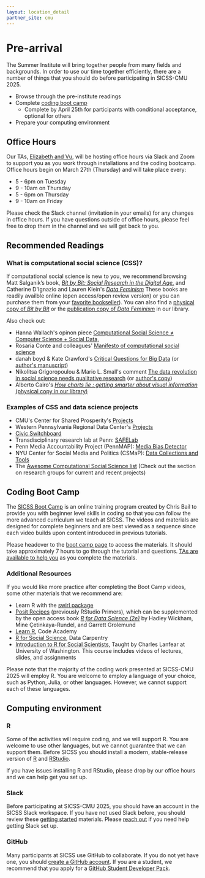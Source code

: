 ```yaml
---
layout: location_detail
partner_site: cmu
---
```


# Pre-arrival

The Summer Institute will bring together people from many fields and backgrounds. In order to use our time together efficiently, there are a number of things that you should do before participating in SICSS-CMU 2025.

- Browse through the pre-institute readings
- Complete [coding boot camp](#coding-boot-camp) 
    - Complete by April 25th for participants with conditional acceptance, optional for others
- Prepare your computing environment

## Office Hours
Our TAs, [Elizabeth and Vu](/people/#teaching_assistants), will be hosting office hours via Slack and Zoom to support you as you work through installations and the coding bootcamp. Office hours begin on March 27th (Thursday) and will take place every: 
- 5 - 6pm on Tuesday
- 9 - 10am on Thursday
- 5 - 6pm on Thursday
- 9 - 10am on Friday 

Please check the Slack channel (invitation in your emails) for any changes in office hours. If you have questions outside of office hours, please feel free to drop them in the channel and we will get back to you. 

## Recommended Readings

### What is computational social science (CSS)?
If computational social science is new to you, we recommend browsing Matt Salganik’s book, *[Bit by Bit: Social Research in the Digital Age.](https://www.bitbybitbook.com/en/1st-ed/preface/)* and Catherine D'Ignazio and Lauren Klein's *[Data Feminism](https://data-feminism.mitpress.mit.edu/)* These books are readily availble online (open access/open review version) or you can purchase them from your [favorite bookseller](https://bookshop.org/)). You can also find a [physical copy of *Bit by Bit*](https://cmu.primo.exlibrisgroup.com/permalink/01CMU_INST/6lpsnm/alma991019580383904436) or the [publication copy of *Data Feminism*](https://cmu.primo.exlibrisgroup.com/permalink/01CMU_INST/6lpsnm/alma991019886231504436) in our library.

Also check out:
- Hanna Wallach's opinon piece [Computational Social Science ≠ Computer Science + Social Data](https://dl.acm.org/doi/10.1145/3132698), 
- Rosaria Conte and colleagues' [Manifesto of computational social science](https://link.springer.com/article/10.1140/epjst/e2012-01697-8)
- danah boyd & Kate Crawford's [Critical Questions for Big Data](https://cmu.primo.exlibrisgroup.com/permalink/01CMU_INST/8lb6it/cdi_proquest_miscellaneous_1315867033) (or [author's manuscript](https://www.researchgate.net/publication/281748849_Critical_questions_for_big_data_Provocations_for_a_cultural_technological_and_scholarly_phenomenon))
- Nikolitsa Grigoropoulou & Mario L. Small's comment [The data revolution in social science needs qualitative research](https://cmu.primo.exlibrisgroup.com/permalink/01CMU_INST/8lb6it/cdi_proquest_miscellaneous_2644938061) (or [author's copy](https://www.socium.uni-bremen.de/about-the-socium/members/nikolitsa-grigoropoulou/publications/?publ=12130))
- Alberto Cairo's *[How charts lie : getting smarter about visual information](https://search.worldcat.org/title/1121263715)* [(physical copy in our library)](https://cmu.primo.exlibrisgroup.com/permalink/01CMU_INST/6lpsnm/alma991019665688004436)

### Examples of CSS and data science projects
- CMU's Center for Shared Prosperity's [Projects](https://www.centerforsharedprosperity.org/projects) 
- Western Pennsylvania Regional Data Center's [Projects](https://www.wprdc.org/en/projects)
- [Civic Switchboard](https://civic-switchboard.github.io/)
- Transdisciplinary research lab at Penn: [SAFELab](https://www.asc.upenn.edu/research/centers/safe-lab) 
-  Penn Media Accountability Project (PennMAP): [Media Bias Detector](https://mediabiasdetector.seas.upenn.edu/)
- NYU Center for Social Media and Politics (CSMaP): [Data Collections and Tools](https://csmapnyu.org/research/data-collections-and-tools)
- The [Awesome Computational Social Science list](https://github.com/sicss-cmu/awesome-computational-social-science?tab=readme-ov-file) (Check out the section on research groups for current and recent projects)

## Coding Boot Camp

The [SICSS Boot Camp](https://sicss.io/boot_camp) is an online training program created by Chris Bail to provide you with beginner level skills in coding so that you can follow the more advanced curriculum we teach at SICSS. The videos and materials are designed for complete beginners and are best viewed as a sequence since each video builds upon content introduced in previous tutorials. 

Please headover to the [boot camp page]((https://sicss.io/boot_camp)) to access the materials. It should take approximately 7 hours to go through the tutorial and questions. [TAs are available to help you](#office-hours) as you complete the materials.

### Additional Resources

If you would like more practice after completing the Boot Camp videos, some other materials that we recommend are:
- Learn R with the [swirl package](https://swirlstats.com/students.html)
- [Posit Recipes](https://posit.cloud/learn/recipes) (previously RStudio Primers), which can be supplemented by the open access book _[R for Data Science (2e)](https://r4ds.hadley.nz/)_ by Hadley Wickham, Mine Çetinkaya-Rundel, and Garrett Grolemund
- [Learn R](https://www.codecademy.com/learn/learn-r), Code Academy
- [R for Social Science](https://datacarpentry.org/r-socialsci/), Data Carpentry  
- [Introduction to R for Social Scientists](https://clanfear.github.io/CSSS508/), Taught by Charles Lanfear at University of Washington. This course includes videos of lectures, slides, and assignments


Please note that the majority of the coding work presented at SICSS-CMU 2025 will employ R. You are welcome to employ a language of your choice, such as Python, Julia, or other languages.  However, we cannot support each of these languages.

## Computing environment

### R

Some of the activities will require coding, and we will support R. You are welcome to use other languages, but we cannot guarantee that we can support them. Before SICSS you should install a modern, stable-release version of [R](https://www.r-project.org/) and [RStudio](https://posit.co/download/rstudio-desktop/). 

If you have issues installing R and RStudio, please drop by our office hours and we can help get you set up.

### Slack

Before participating at SICSS-CMU 2025, you should have an account in the SICSS Slack workspace.  If you have not used Slack before, you should review these [getting started](https://slack.com/help/categories/360000049043-Getting-started) materials. Please [reach out](mailto:sicss@andrew.cmu.edu) if you need help getting Slack set up.

### GitHub

Many participants at SICSS use GitHub to collaborate. If you do not yet have one, you should [create a GitHub account](https://github.com/join). If you are a student, we recommend that you apply for a [GitHub Student Developer Pack](https://education.github.com/pack).
